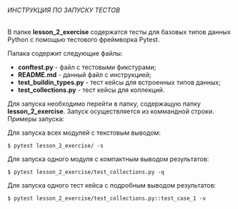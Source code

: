 ###### ИНСТРУКЦИЯ ПО ЗАПУСКУ ТЕСТОВ

В папке **lesson_2_exercise** содержатся тесты для базовых типов данных Python с помощью тестового фреймворка Pytest.

Папака содержит следующие файлы:

- **conftest.py** - файл с тестовыми фикстурами;
- **README.md** - данный файл с инструкцией;
- **test_buildin_types.py** - тест кейсы для встроенных типов данных;
- **test_collections.py** - тест кейсы для коллекций.

Для запуска необходимо перейти в папку, содержащую папку **lesson_2_exercise**. Запуск осуществляется из коммандной строки. Примеры запуска:

Для запуска всех модулей с текстовым выводом:

`$ pytest lesson_2_exercise/ -s`

Для запуска одного модуля c компактным выводом результатов:

`$ pytest lesson_2_exercise/test_collections.py -q`

Для запуска одного тест кейса с подробным выводом результатов:

`$ pytest lesson_2_exercise/test_collections.py::test_case_1 -v`
